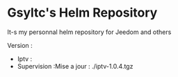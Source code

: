 # Gsyltc's Helm Repository

It-s my personnal helm repository for Jeedom and others

Version :

- Iptv :
- Supervision :Mise a jour : ./iptv-1.0.4.tgz
